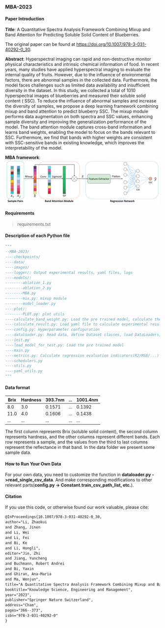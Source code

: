 ### MBA-2023

#### Paper Introduction

**Title**: A Quantitative Spectra Analysis Framework Combining Mixup and Band Attention for Predicting Soluble Solid Content of Blueberries.

The original paper can be found at https://doi.org/10.1007/978-3-031-40292-0_30.

**Abstract**: Hyperspectral imaging can rapid and non-destructive monitor physical characteristics and intrinsic
chemical information of food. In recent years, many studies have applied hyperspectral imaging to evaluate the internal quality
of fruits. However, due to the influence of environmental factors, there are abnormal samples in the collected data.
Furthermore, the model faces challenges such as limited data availability and insufficient diversity in the dataset. In
this study, we collected a total of 1010 hyperspectral images of blueberries and measured their soluble solid content (
SSC). To reduce the influence of abnormal samples and increase the diversity of samples, we propose a deep learning
framework combining mixup and band attention to predict blueberry SSC. The mixup module performs data augmentation on
both spectra and SSC values, enhancing sample diversity and improving the generalization performance of the model. The
band attention module captures cross-band information and learns band weights, enabling the model to focus on the bands
relevant to SSC. Furthermore, we find that bands with higher weights are consistent with SSC-sensitive bands in existing
knowledge, which improves the interpretability of the model.

**MBA framework**:
![MBA-architecture.png](images/MBA-architecture.png)

#### Requirements

> requirements.txt

#### Description of each Python file

```python
"""
--MBA-2023/
----checkpoints/
----data/
----images/
----logger/: Output experimental results, yaml files, logs
----models/: 
--------ablation_1.py
--------ablation_2.py
--------MBA.py
--------mix.py: mixup module
--------model_loader.py
----plot/: 
--------PLOT.py: plot utils
----calculate_band_weight.py: Load the pre trained model, calculate the average weight of each band, and draw a graph
----calculate_result.py: Load yaml file to calculate experimental results
----config.py: Hyperparameter configuration
----dataloader.py: Read data, define Dataset classes, load DataLoaders, etc
----init.py
----load_model_for_test.py: Load the pre trained model
----main.py
----metrics.py: Calculate regression evaluation indicators(R2/MSE/...)
----schedulers.py
----utils.py
----yaml_utils.py
"""
```

#### Data format

| Brix | Hardness | 393.7nm | ... | 1001.4nm |
|------|----------|---------|-----|----------|
| 8.0  | 3.0      | 0.1571  | ... | 0.1392   |
| 11.0 | 4.0      | 0.1606  | ... | 0.1438   |
| ...  | ...      | ...     | ... | ...      |

The first column represents Brix (soluble solid content), the second column represents hardness, and the other columns
represent different bands. Each row represents a sample, and the values from the third to last columns represent the
reflectance in that band. In the data folder we present some sample data.

#### How to Run Your Own Data

For your own data, you need to customize the function in **dataloader.py ->read_single_csv_data**.
And make corresponding modifications to other relevant parts(**config.py -> Constant.train_csv_path_list, etc.**).

#### Citation

If you use this code, or otherwise found our work valuable, please cite:

```latex
@InProceedings{10.1007/978-3-031-40292-0_30,
author="Li, Zhaokui
and Zhang, Jinen
and Li, Wei
and Li, Fei
and Bi, Ke
and Li, Hongli",
editor="Jin, Zhi
and Jiang, Yuncheng
and Buchmann, Robert Andrei
and Bi, Yaxin
and Ghiran, Ana-Maria
and Ma, Wenjun",
title="A Quantitative Spectra Analysis Framework Combining Mixup and Band Attention for Predicting Soluble Solid Content of Blueberries",
booktitle="Knowledge Science, Engineering and Management",
year="2023",
publisher="Springer Nature Switzerland",
address="Cham",
pages="366--373",
isbn="978-3-031-40292-0"
}
```

